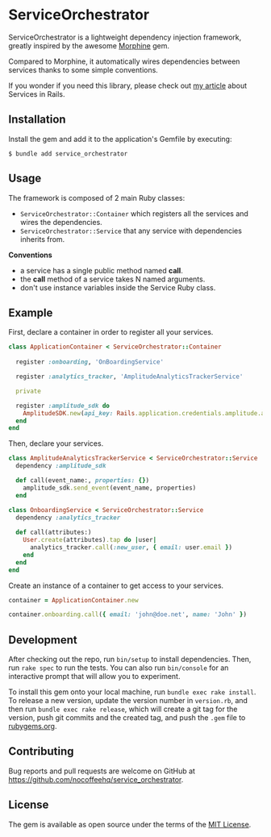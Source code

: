 # ServiceOrchestrator

ServiceOrchestrator is a lightweight dependency injection framework, greatly inspired by the awesome [Morphine](https://github.com/bkeepers/morphine) gem.

Compared to Morphine, it automatically wires dependencies between services thanks to some simple conventions.

If you wonder if you need this library, please check out [my article]() about Services in Rails.

## Installation

Install the gem and add it to the application's Gemfile by executing:

    $ bundle add service_orchestrator

## Usage

The framework is composed of 2 main Ruby classes:

- `ServiceOrchestrator::Container` which registers all the services and wires the dependencies.
- `ServiceOrchestrator::Service` that any service with dependencies inherits from.

**Conventions**

- a service has a single public method named **call**.
- the **call** method of a service takes N named arguments.
- don't use instance variables inside the Service Ruby class.

## Example

First, declare a container in order to register all your services.

```ruby
class ApplicationContainer < ServiceOrchestrator::Container
  
  register :onboarding, 'OnBoardingService'

  register :analytics_tracker, 'AmplitudeAnalyticsTrackerService'

  private

  register :amplitude_sdk do
    AmplitudeSDK.new(api_key: Rails.application.credentials.amplitude.api_key)
  end
end
```

Then, declare your services.

```ruby
class AmplitudeAnalyticsTrackerService < ServiceOrchestrator::Service
  dependency :amplitude_sdk

  def call(event_name:, properties: {})
    amplitude_sdk.send_event(event_name, properties)
  end
```

```ruby
class OnboardingService < ServiceOrchestrator::Service
  dependency :analytics_tracker
  
  def call(attributes:)
    User.create(attributes).tap do |user|
      analytics_tracker.call(:new_user, { email: user.email })
    end
  end
end
```

Create an instance of a container to get access to your services.

```ruby
container = ApplicationContainer.new

container.onboarding.call({ email: 'john@doe.net', name: 'John' })
```

## Development

After checking out the repo, run `bin/setup` to install dependencies. Then, run `rake spec` to run the tests. You can also run `bin/console` for an interactive prompt that will allow you to experiment.

To install this gem onto your local machine, run `bundle exec rake install`. To release a new version, update the version number in `version.rb`, and then run `bundle exec rake release`, which will create a git tag for the version, push git commits and the created tag, and push the `.gem` file to [rubygems.org](https://rubygems.org).

## Contributing

Bug reports and pull requests are welcome on GitHub at https://github.com/nocoffeehq/service_orchestrator.

## License

The gem is available as open source under the terms of the [MIT License](https://opensource.org/licenses/MIT).
